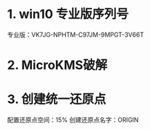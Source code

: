 # 1. win10 专业版序列号 

专业版：VK7JG-NPHTM-C97JM-9MPGT-3V66T

# 2. MicroKMS破解

# 3. 创建统一还原点

配置还原点空间：15%
创建还原点名字：ORIGIN


